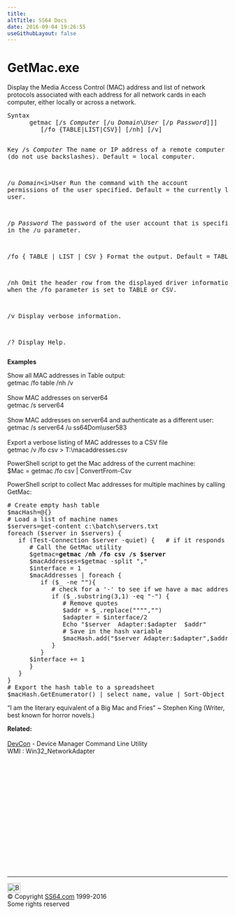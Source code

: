 ```yaml
---
title:
altTitle: SS64 Docs
date: 2016-09-04 19:26:55
useGithubLayout: false
---
```

<!-- #BeginLibraryItem "/Library/head_nt.lbi" --><!-- #EndLibraryItem --><h1>GetMac.exe</h1>
<p>Display the Media Access Control (MAC) address and list of network protocols associated with each address for all network cards in each computer, either locally or across a network.</p>
<pre>Syntax
      getmac [/s <i>Computer</i> [/u <i>Domain</i>\<i>User</i> [/p <i>Password</i>]]]
         [/fo {TABLE|LIST|CSV}] [/nh] [/v]

Key
   /s <i>Computer</i>     The name or IP address of a remote computer
                  (do not use backslashes). Default = local computer.

   /u <i>Domain</i>\<i>User</i>  Run the command with the account permissions of the
                   user specified. Default = the currently logged on user.

   /p <i>Password</i>     The password of the user account that is specified in the /u parameter.

   /fo { TABLE | LIST | CSV } 
                   Format the output. Default = TABLE.

   /nh   Omit the header row from the displayed driver information.
         Valid when the /fo parameter is set to TABLE or CSV.

   /v    Display verbose information.

   /?    Display Help. </pre>
<p>
<b>Examples</b></p>
<p>Show all MAC addresses in Table output:<br>
<span class="code">getmac /fo table /nh /v</span><br>
<br>
Show  MAC addresses on server64 <br>
<span class="code">getmac /s server64</span><br>
<br>
Show  MAC addresses on server64 and authenticate as a different user:<br>
<span class="code">getmac /s server64 /u ss64Dom\user583</span><br>
<br>
Export a verbose listing of MAC addresses to a CSV file<span class="code"> <br>
getmac /v /fo csv &gt; T:\macaddresses.csv</span></p>
<p>PowerShell script to get the Mac address of the current machine:<br>
<span class="code">$Mac = getmac /fo csv | ConvertFrom-Csv </span></p>
<p>PowerShell script to collect Mac addresses for multiple machines by calling GetMac:</p>
<pre># Create empty hash table
$macHash=@{}
# Load a list of machine names
$servers=get-content c:\batch\servers.txt
foreach ($server in $servers) {
   if (<span class="code">Test-Connection </span>$server<span class="code"> -quiet</span>) {   # if it responds to a Ping
      # Call the GetMac utility
      $getmac=<b>getmac /nh /fo csv /s $server</b>
      $macAddresses=$getmac -split ","
      $interface = 1
      $macAddresses | foreach {
         if ($_ -ne ""){
            # check for a '-' to see if we have a mac address
            if ($_.substring(3,1) -eq "-") {
               # Remove quotes
               $addr = $_.replace("""","")
               $adapter = $interface/2
               Echo "$server  Adapter:$adapter  $addr"
               # Save in the hash variable
               $macHash.add("$server Adapter:$adapter",$addr)
            }
         }
      $interface += 1
      }
   }
}
# Export the hash table to a spreadsheet
$macHash.GetEnumerator() | select name, value | Sort-Object Name | Export-CSV -Path "c:\batch\macaddresses.csv" -NoTypeInformation
</pre>
<p class="quote">“I am the literary equivalent of a Big Mac and Fries” ~ Stephen King (Writer, best known for horror novels.) </p>
<p><b>Related:</b><br>
<br>
<a href="devcon.html">DevCon</a> - Device Manager Command Line Utility<br>
WMI :  Win32_NetworkAdapter</p><!-- #BeginLibraryItem "/Library/foot_nt.lbi" --><p>
<!-- windows300 -->
<ins class="adsbygoogle" style="display:inline-block;width:300px;height:250px" data-ad-client="ca-pub-6140977852749469" data-ad-slot="7649547908"></ins>
<script>
(adsbygoogle = window.adsbygoogle || []).push({});
</script></p>
<hr>
<div id="bl" class="footer"><a href="getmac.html#"><img src="../images/top.png" width="30" height="22" alt="Back to the Top"></a></div>
<div id="br" class="footer, tagline">© Copyright <a href="http://ss64.com/">SS64.com</a> 1999-2016<br>
Some rights reserved</div><!-- #EndLibraryItem -->

